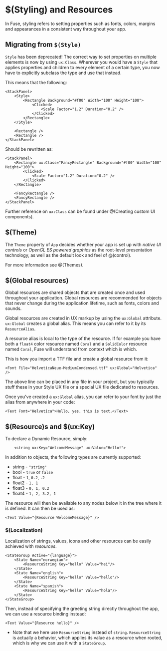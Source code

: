 # $(Styling) and Resources

In Fuse, styling refers to setting properties such as fonts, colors, margins and appearances in a consistent way throughout your app.

## Migrating from `$(Style)`

`Style` has been deprecated! The correct way to set properties on multiple elements is now by using `ux:Class`.
Wherever you would have a `Style` that applies properties and children to every element of a certain type, you now have to explicitly subclass the type and use that instead.

This means that the following:

```
<StackPanel>
	<Style>
		<Rectangle Background="#f00" Width="100" Height="100">
			<Clicked>
				<Scale Factor="1.2" Duration="0.2" />
			</Clicked>
		</Rectangle>
	</Style>

	<Rectangle />
	<Rectangle />
</StackPanel>
```

Should be rewritten as:

```
<StackPanel>
	<Rectangle ux:Class="FancyRectangle" Background="#f00" Width="100" Height="100">
		<Clicked>
			<Scale Factor="1.2" Duration="0.2" />
		</Clicked>
	</Rectangle>

	<FancyRectangle />
	<FancyRectangle />
</StackPanel>
```

Further reference on `ux:Class` can be found under @(Creating custom UI components).

## $(Theme)

The `Theme` property of `App` decides whether your app is set up with *native UI controls* or *OpenGL ES powered graphics* as the root-level presentation technology, as well as the default look and feel of @(control).

For more information see @(Themes).

## $(Global resources)

Global resources are shared objects that are created once and used throughout your application. Global resources are recommended for objects that never change during the application lifetime, such as fonts, colors and sounds.

Global resources are created in UX markup by using the `ux:Global` attribute. `ux:Global` creates a global alias. This means you can refer to it by its `ResourceAlias`.

A resource alias is local to the type of the resource. If for example you have both a `float4` color resource named `Coral` and a `SolidColor` resource named `Coral`, Fuse will understand from context which is which.

This is how you import a TTF file and create a global resource from it:

	<Font File="HelveticaNeue-MediumCondensed.ttf" ux:Global="Helvetica" />

The above line can be placed in any file in your project, but you typically stuff these in your Style UX file or a special UX file dedicated to resources.

Once you've created a `ux:Global` alias, you can refer to your font by just the alias from anywhere in your code:

	<Text Font="Helvetica">Hello, yes, this is text.</Text>

## $(Resource)s and $(ux:Key)

To declare a Dynamic Resource, simply:

```
	<string ux:Key="WelcomeMessage" ux:Value="Hello!">
```

In addition to objects, the following types are currently supported:

* string - `"string"`
* bool - `true` or `false`
* float - `1`, `0.2`, `.2`
* float2 - `1, 1`
* float3 - `0, 1, 0.2`
* float4 - `1, 2, 3.2, 1`

The resource will then be available to any nodes below it in the tree where it is defined. It can then be used as:

	<Text Value="{Resource WelcomeMessage}" />

### $(Localization)

Localization of strings, values, icons and other resources can be easily achieved with *resources*.

    <StateGroup Active="{language}">
		<State Name="norwegian">
			<ResourceString Key="hello" Value="hei"/>
		</State>
		<State Name="english">
			<ResourceString Key="hello" Value="hello"/>
		</State>
		<State Name="spanish">
			<ResourceString Key="hello" Value="hola"/>
		</State>
	</StateGroup>

Then, instead of specifying the greeting string directly throughout the app, we can use a resource binding instead:

	<Text Value="{Resource hello}" />

* Note that we here use `ResourceString` instead of `string`. `ResourceString` is actually a behavior, which applies its value as a resource when rooted, which is why we can use it with a `StateGroup`.


<!--## The anatomy of controls

TODO: Explain appearances, overlays, child/parent, how

## Tweaking existing styles

- InheritStyle = false ? -->
